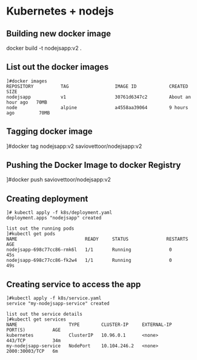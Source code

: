 # Kubernetes + nodejs

## Building new docker image <br>
docker build -t nodejsapp:v2 . <br>

## List out the docker images <br>
```
]#docker images
REPOSITORY          TAG                 IMAGE ID            CREATED             SIZE
nodejsapp           v1                  30761d6347c2        About an hour ago   70MB
node                alpine              a4558aa39064        9 hours ago         70MB
```
## Tagging docker image <br>
]#docker tag nodejsapp:v2 saviovettoor/nodejsapp:v2 <br>

## Pushing the Docker Image to docker Registry <br>
]#docker push saviovettoor/nodejsapp:v2 <br>

## Creating deployment
```
]# kubectl apply -f k8s/deployment.yaml
deployment.apps "nodejsapp" created

list out the running pods
]#kubectl get pods
NAME                         READY     STATUS              RESTARTS   AGE
nodejsapp-698c77cc86-rmk6l   1/1       Running  			0         45s
nodejsapp-698c77cc86-fk2w4   1/1       Running   			0         49s

```

## Creating service to access the app <br>
```
]#kubectl apply -f k8s/service.yaml
service "my-nodejsapp-service" created

list out the service details
]#kubectl get services
NAME                   TYPE        CLUSTER-IP     EXTERNAL-IP   PORT(S)          AGE
kubernetes             ClusterIP   10.96.0.1      <none>        443/TCP          34m
my-nodejsapp-service   NodePort    10.104.246.2   <none>        2000:30003/TCP   6m
```

